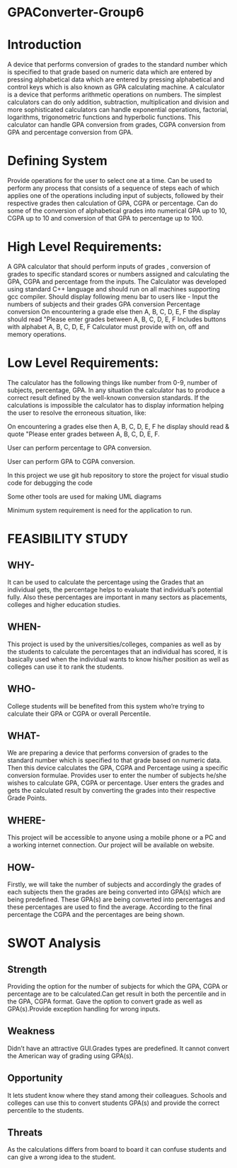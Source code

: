 # GPAConverter-Group6

# Introduction
A device that performs conversion of grades to the standard number which is specified to that grade based on numeric data which are entered by pressing alphabetical data which are entered by pressing alphabetical and control keys which is also known as GPA calculating machine. A calculator is a device that performs arithmetic operations on numbers. The simplest calculators can do only addition, subtraction, multiplication and division and more sophisticated calculators can handle exponential operations, factorial, logarithms, trigonometric functions and hyperbolic functions. This calculator can handle GPA conversion from grades, CGPA conversion from GPA and percentage conversion from GPA.

# Defining System
Provide operations for the user to select one at a time.
Can be used to perform any process that consists of a sequence of steps each of which applies one of the operations including input of subjects, followed by their respective grades then calculation of GPA, CGPA or percentage.
Can do some of the conversion of alphabetical grades into numerical GPA up to 10, CGPA up to 10 and conversion of that GPA to percentage up to 100.

# High Level Requirements:
A GPA calculator that should perform inputs of grades , conversion of grades to specific standard scores or numbers assigned and calculating the GPA, CGPA and percentage from the inputs.
The Calculator was developed using standard C++ language and should run on all machines supporting gcc compiler.
Should display following menu bar to users like -
Input the numbers of subjects and their grades
GPA conversion
Percentage conversion
On encountering a grade else then A, B, C, D, E, F the display should read "Please enter grades between A, B, C, D, E, F
Includes buttons with alphabet A, B, C, D, E, F
Calculator must provide with on, off and memory operations.

# Low Level Requirements:

The calculator has the following things like number from 0-9, number of subjects, percentage, GPA. In any situation the calculator has to produce a correct result defined by the well-known conversion standards. If the calculations is impossible the calculator has to display information helping the user to resolve the erroneous situation, like:

On encountering a grades else then A, B, C, D, E, F he display should read & quote "Please enter grades between A, B, C, D, E, F.

User can perform percentage to GPA conversion.

User can perform GPA to CGPA conversion.

In this project we use git hub repository to store the project for visual studio code for debugging the code

Some other tools are used for making UML diagrams

Minimum system requirement is need for the application to run.

# FEASIBILITY STUDY
## WHY- 
It can be used to calculate the percentage using the Grades that an individual gets, the percentage helps to evaluate that individual’s potential fully. Also these percentages are important in many sectors as placements, colleges and higher education studies.

## WHEN- 
This project is used by the universities/colleges, companies as well as by the students to calculate the percentages that an individual has scored, it is basically used when the individual wants to know his/her position as well as colleges can use it to rank the students.

## WHO- 
College students will be benefited from this system who’re trying to calculate their GPA or CGPA or overall Percentile.

## WHAT- 
We are preparing a device that performs conversion of grades to the standard number which is specified to that grade based on numeric data. Then this device calculates the GPA, CGPA and Percentage using a specific conversion formulae. Provides user to enter the number of subjects he/she wishes to calculate GPA, CGPA or percentage. User enters the grades and gets the calculated result by converting the grades into their respective Grade Points.

## WHERE- 
This project will be accessible to anyone using a mobile phone or a PC and a working internet connection. Our project will be available on website.

## HOW- 
Firstly, we will take the number of subjects and accordingly the grades of each subjects then the grades are being converted into GPA(s) which are being predefined. These GPA(s) are being converted into percentages and these percentages are used to find the average. According to the final percentage the CGPA and the percentages are being shown.

# SWOT Analysis
## Strength
Providing the option for the number of subjects for which the GPA, CGPA or percentage are to be calculated.Can get result in both the percentile and in the GPA, CGPA format.
Gave the option to convert grade as well as GPA(s).Provide exception handling for wrong inputs.

## Weakness 
Didn’t have an attractive GUI.Grades types are predefined. It cannot convert the American way of grading using GPA(s).

## Opportunity
It lets student know where they stand among their colleagues. Schools and colleges can use this to convert students GPA(s) and provide the correct percentile to the students.

## Threats
As the calculations differs from board to board it can confuse students and can give a wrong idea to the student.


